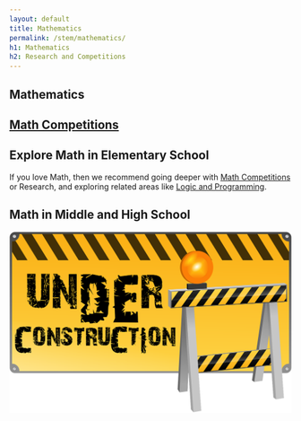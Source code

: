 ```yaml
---
layout: default
title: Mathematics
permalink: /stem/mathematics/
h1: Mathematics
h2: Research and Competitions
---
```

<section50short style="height: 75px; padding-bottom:10px">
  <div class="tabactive">
    <h2>Mathematics</h2>
  </div>
  <div class="tabinactive">
    <h2><a href="/mathematics/mathcompetitions">Math Competitions</a></h2>
  </div>
</section50short>

<section50short>
<h2>Explore Math in Elementary School</h2>
<p>If you love Math, then we recommend going deeper with <a href="/mathematics/mathcompetitions/">Math Competitions</a> or Research, and exploring related areas like <a href="/stem/technology/">Logic and Programming</a>.</p>

</section50short>

<section50short>
<h2>Math in Middle and High School</h2>
<img class="center" src="/images/ComingSoon.png" style="width:600px; padding-bottom:50px;">
</section50short>

<!--section50>
<h2>Exploring Math Beyond School</h2>
<p>Math is already covered well in school, and if you have the interest, you can accelerate through the Math Curriculum to cover: </p>
    <ul class="disc16l1" style="padding-left:40px"> 
    <li>Middle School: Algebra, Geometry and maybe Algebra-2</li>
    <li>High School: Pre-Calculus, AP Calculus BC, AP Statistics,and even Multivariable Calculus or Linear Algebra (if your school offers them)</li>
    </ul>
 <p>We do not recommend accelerating any more than the roadmap laid out above because:</p>
    <ul class="disc16l1" style="padding-left:40px"> 
    <li>Many colleges only ask for classes taken in grades 10 and up, so don't "waste" an AP class by taking it in 9th grade</li>
    <li>The roadmap outlined above is sufficient for most popular math competitions</li>
    <li>If you are hungry for more math, we recommend that you go into the depth by exploring the Competition / Research aspect of it, instead of going through the subject faster. Keep reading for more.</li>
    </ul>

<p> Work with your school conselor on how to take online classes if you want to accelerate through your Math Curriculum at school. Several schools recognize courses offered by <a href="https://www.byu.edu/ target="_blank">BYU</a>. <a href="https://svhs.co/ target="_blank">SVHS</a> or <a href="https://www.ucscout.org/ target="_blank">UC Scout</a>, but each school may be different.</p>
<p>Remember, if your school won't accept an online course, then it's a waste of time because you'll just have to repeat the whole subject in school. For that reason, Khan Academy is great for reviewing any topics that were not covered (well) in school, but not for doing complete courses that are already offered in school.</p> 
</section50-->
